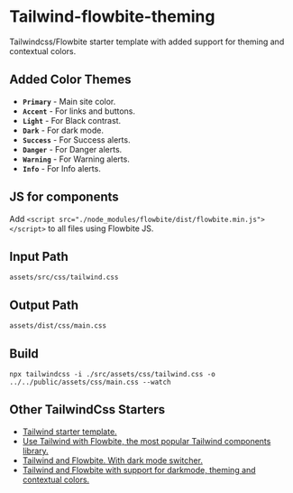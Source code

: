 # Tailwind-flowbite-theming
Tailwindcss/Flowbite starter template with added support for theming and contextual colors.
## Added Color Themes
- **`Primary`** - Main site color.
- **`Accent`** - For links and buttons.
- **`Light`** - For Black contrast.
- **`Dark`** - For dark mode.
- **`Success`** - For Success alerts.
- **`Danger`** - For Danger alerts.
- **`Warning`** - For Warning alerts.
- **`Info`** - For Info alerts.
## JS for components
Add `<script src="./node_modules/flowbite/dist/flowbite.min.js"></script>` to all files using Flowbite JS.
## Input Path
`assets/src/css/tailwind.css`
## Output Path
`assets/dist/css/main.css`
## Build
`npx tailwindcss -i ./src/assets/css/tailwind.css -o ../../public/assets/css/main.css --watch`
## Other TailwindCss Starters
- [Tailwind starter template.](https://github.com/foostacking/tailwind-starter)
- [Use Tailwind with Flowbite, the most popular Tailwind components library.](https://github.com/foostacking/flowbite-starter)
- [Tailwind and Flowbite. With dark mode switcher.](https://github.com/foostacking/tailwind-flowbite-darkmode-switcher)
- [Tailwind and Flowbite with support for darkmode, theming and contextual colors.](https://github.com/foostacking/tailwind-flowbite-theming-darkmode-switcher)
